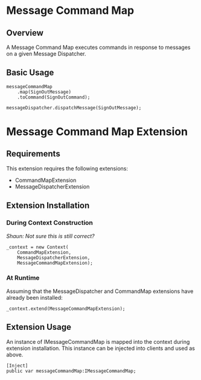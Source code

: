 # Message Command Map

## Overview

A Message Command Map executes commands in response to messages on a given Message Dispatcher.

## Basic Usage

    messageCommandMap
        .map(SignOutMessage)
        .toCommand(SignOutCommand);
    
    messageDispatcher.dispatchMessage(SignOutMessage);

# Message Command Map Extension

## Requirements

This extension requires the following extensions:

+ CommandMapExtension
+ MessageDispatcherExtension

## Extension Installation

### During Context Construction

_Shaun: Not sure this is still correct?_

    _context = new Context(
    	CommandMapExtension,
    	MessageDispatcherExtension,
	    MessageCommandMapExtension);

### At Runtime

Assuming that the MessageDispatcher and CommandMap extensions have already been installed:

	_context.extend(MessageCommandMapExtension);

## Extension Usage

An instance of IMessageCommandMap is mapped into the context during extension installation. This instance can be injected into clients and used as above.

	[Inject]
    public var messageCommandMap:IMessageCommandMap;

